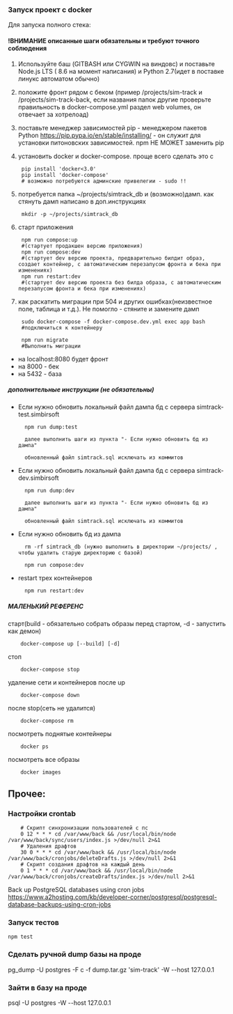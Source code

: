 ### Запуск проект с docker

Для запуска полного стека:

#### !ВНИМАНИЕ описанные шаги обязательны  и требуют точного соблюдения

1. Используйте баш (GITBASH или  CYGWIN на виндовс) и поставьте Node.js LTS ( 8.6 на момент написания) и Python 2.7(идет в поставке линукс автоматом обычно)
2. положите фронт рядом с беком (пример /projects/sim-track и /projects/sim-track-back, если названия папок другие проверьте правильность в docker-compose.yml раздел web volumes, он отвечает за хотрелоад)
3. поставьте менеджер зависимостей pip - менеджером пакетов Python https://pip.pypa.io/en/stable/installing/ - он служит для установки питоновских зависимостей. npm НЕ МОЖЕТ заменить pip
4. установить docker и docker-compose. проще всего сделать это с 
        
        pip install 'docker<3.0'
        pip install 'docker-compose'
        # возможно потребуются админские привелегии - sudo !!

5. потребуется папка ~/projects/simtrack_db и (возможно)дамп. как стянуть дамп написано в доп.инструкциях

        mkdir -p ~/projects/simtrack_db

6. старт приложения

        npm run compose:up
        #(стартует продакшен версию приложения)
        npm run compose:dev
        #(стартует dev версию проекта, предварительно билдит образ, создает контейнер, с автоматическим перезапусом фронта и бека при изменениях)
        npm run restart:dev
        #(стартует dev версию проекта без билда образа, с автоматическим перезапусом фронта и бека при изменениях)


7. как раскатить миграции при 504 и других ошибках(неизвестное поле, таблица и т.д.). Не помогло - стяните и замените дамп

        sudo docker-compose -f docker-compose.dev.yml exec app bash
        #подключиться к контейнеру

        npm run migrate
        #Выполнить миграции
        
 - на localhost:8080 будет фронт
 - на 8000 - бек
 - на 5432 - база

##### дополнительные инструкции (не обязательны)
- Если нужно обновить локальный файл дампа бд с сервера simtrack-test.simbirsoft

        npm run dump:test

        далее выполнить шаги из пункта "- Если нужно обновить бд из дампа"

        обновленный файл simtrack.sql исключать из коммитов

- Если нужно обновить локальный файл дампа бд с сервера simtrack-dev.simbirsoft

        npm run dump:dev

        далее выполнить шаги из пункта "- Если нужно обновить бд из дампа"

        обновленный файл simtrack.sql исключать из коммитов

- Если нужно обновить бд из дампа

        rm -rf simtrack_db (нужно выполнить в директории ~/projects/ , чтобы удалить старую директорию с базой)

        npm run compose:dev


- restart трех контейнеров

        npm run restart:dev


##### МАЛЕНЬКИЙ РЕФЕРЕНС

старт(build - обязательно собрать образы перед стартом, -d - запустить как демон)

        docker-compose up [--build] [-d]

стоп

        docker-compose stop

удаление сети и контейнеров после up

        docker-compose down

после stop(сеть не удалится)

        docker-compose rm

посмотреть поднятые контейнеры

        docker ps

посмотреть все образы

        docker images

## Прочее:
### Настройки crontab

        # Скрипт синхронизации пользователей с пс
        0 12 * * * cd /var/www/back && /usr/local/bin/node /var/www/back/sync/users/index.js >/dev/null 2>&1
        # Удаления драфтов
        30 0 * * * cd /var/www/back && /usr/local/bin/node /var/www/back/cronjobs/deleteDrafts.js >/dev/null 2>&1
        # Скрипт создания драфтов на каждый день
        0 1 * * * cd /var/www/back && /usr/local/bin/node /var/www/back/cronjobs/createDrafts/index.js >/dev/null 2>&1

Back up PostgreSQL databases using cron jobs https://www.a2hosting.com/kb/developer-corner/postgresql/postgresql-database-backups-using-cron-jobs

### Запуск тестов
`npm test`

### Сделать ручной dump базы на проде
pg_dump -U postgres -F c -f dump.tar.gz 'sim-track' -W --host 127.0.0.1

### Зайти в базу на проде
psql -U postgres -W --host 127.0.0.1
